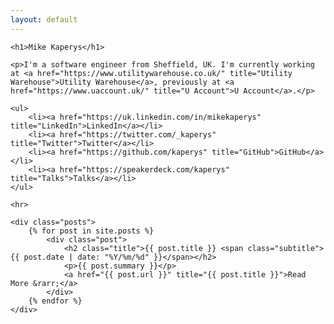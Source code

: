 ```yaml
---
layout: default
---
```


<div class="home">

    <h1>Mike Kaperys</h1>

    <p>I'm a software engineer from Sheffield, UK. I'm currently working at <a href="https://www.utilitywarehouse.co.uk/" title="Utility Warehouse">Utility Warehouse</a>, previously at <a href="https://www.uaccount.uk/" title="U Account">U Account</a>.</p>

    <ul>
        <li><a href="https://uk.linkedin.com/in/mikekaperys" title="LinkedIn">LinkedIn</a></li>
        <li><a href="https://twitter.com/_kaperys" title="Twitter">Twitter</a></li>
        <li><a href="https://github.com/kaperys" title="GitHub">GitHub</a></li>
        <li><a href="https://speakerdeck.com/kaperys" title="Talks">Talks</a></li>
    </ul>

    <hr>

    <div class="posts">
        {% for post in site.posts %}
            <div class="post">
                <h2 class="title">{{ post.title }} <span class="subtitle">{{ post.date | date: "%Y/%m/%d" }}</span></h2>
                <p>{{ post.summary }}</p>
                <a href="{{ post.url }}" title="{{ post.title }}">Read More &rarr;</a>
            </div>
        {% endfor %}
    </div>

</div>